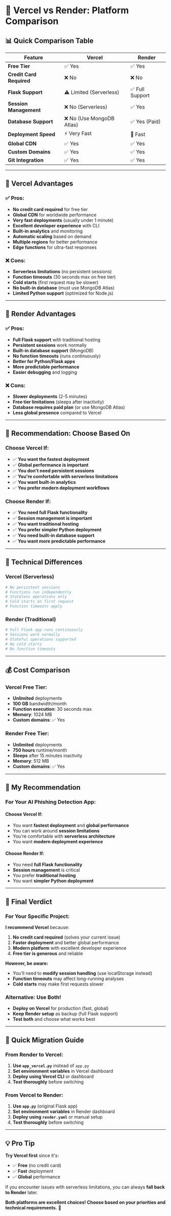 # 🔄 Vercel vs Render: Platform Comparison

## **📊 Quick Comparison Table**

| Feature | Vercel | Render |
|---------|--------|--------|
| **Free Tier** | ✅ Yes | ✅ Yes |
| **Credit Card Required** | ❌ No | ❌ No |
| **Flask Support** | ⚠️ Limited (Serverless) | ✅ Full Support |
| **Session Management** | ❌ No (Serverless) | ✅ Yes |
| **Database Support** | ❌ No (Use MongoDB Atlas) | ✅ Yes (Paid) |
| **Deployment Speed** | ⚡ Very Fast | 🚀 Fast |
| **Global CDN** | ✅ Yes | ✅ Yes |
| **Custom Domains** | ✅ Yes | ✅ Yes |
| **Git Integration** | ✅ Yes | ✅ Yes |

---

## **🚀 Vercel Advantages**

### **✅ Pros:**
- **No credit card required** for free tier
- **Global CDN** for worldwide performance
- **Very fast deployments** (usually under 1 minute)
- **Excellent developer experience** with CLI
- **Built-in analytics** and monitoring
- **Automatic scaling** based on demand
- **Multiple regions** for better performance
- **Edge functions** for ultra-fast responses

### **❌ Cons:**
- **Serverless limitations** (no persistent sessions)
- **Function timeouts** (30 seconds max on free tier)
- **Cold starts** (first request may be slower)
- **No built-in database** (must use MongoDB Atlas)
- **Limited Python support** (optimized for Node.js)

---

## **🎯 Render Advantages**

### **✅ Pros:**
- **Full Flask support** with traditional hosting
- **Persistent sessions** work normally
- **Built-in database support** (MongoDB)
- **No function timeouts** (runs continuously)
- **Better for Python/Flask apps**
- **More predictable performance**
- **Easier debugging** and logging

### **❌ Cons:**
- **Slower deployments** (2-5 minutes)
- **Free tier limitations** (sleeps after inactivity)
- **Database requires paid plan** (or use MongoDB Atlas)
- **Less global presence** compared to Vercel

---

## **🎯 Recommendation: Choose Based On**

### **Choose Vercel If:**
- ✅ **You want the fastest deployment**
- ✅ **Global performance is important**
- ✅ **You don't need persistent sessions**
- ✅ **You're comfortable with serverless limitations**
- ✅ **You want built-in analytics**
- ✅ **You prefer modern deployment workflows**

### **Choose Render If:**
- ✅ **You need full Flask functionality**
- ✅ **Session management is important**
- ✅ **You want traditional hosting**
- ✅ **You prefer simpler Python deployment**
- ✅ **You need built-in database support**
- ✅ **You want more predictable performance**

---

## **🔧 Technical Differences**

### **Vercel (Serverless)**
```python
# No persistent sessions
# Functions run independently
# Stateless operations only
# Cold starts on first request
# Function timeouts apply
```

### **Render (Traditional)**
```python
# Full Flask app runs continuously
# Sessions work normally
# Stateful operations supported
# No cold starts
# No function timeouts
```

---

## **💰 Cost Comparison**

### **Vercel Free Tier:**
- **Unlimited** deployments
- **100 GB** bandwidth/month
- **Function execution**: 30 seconds max
- **Memory**: 1024 MB
- **Custom domains**: ✅ Yes

### **Render Free Tier:**
- **Unlimited** deployments
- **750 hours** runtime/month
- **Sleeps** after 15 minutes inactivity
- **Memory**: 512 MB
- **Custom domains**: ✅ Yes

---

## **🚀 My Recommendation**

### **For Your AI Phishing Detection App:**

#### **Choose Vercel If:**
- You want **fastest deployment** and **global performance**
- You can work around **session limitations**
- You're comfortable with **serverless architecture**
- You want **modern deployment experience**

#### **Choose Render If:**
- You need **full Flask functionality**
- **Session management** is critical
- You prefer **traditional hosting**
- You want **simpler Python deployment**

---

## **🎯 Final Verdict**

### **For Your Specific Project:**

**I recommend Vercel** because:
1. **No credit card required** (solves your current issue)
2. **Faster deployment** and better global performance
3. **Modern platform** with excellent developer experience
4. **Free tier is generous** and reliable

**However, be aware:**
- You'll need to **modify session handling** (use localStorage instead)
- **Function timeouts** may affect long-running analyses
- **Cold starts** may make first requests slower

### **Alternative: Use Both!**
- **Deploy on Vercel** for production (fast, global)
- **Keep Render setup** as backup (full Flask support)
- **Test both** and choose what works best

---

## **🔧 Quick Migration Guide**

### **From Render to Vercel:**
1. **Use `app_vercel.py`** instead of `app.py`
2. **Set environment variables** in Vercel dashboard
3. **Deploy using Vercel CLI** or dashboard
4. **Test thoroughly** before switching

### **From Vercel to Render:**
1. **Use `app.py`** (original Flask app)
2. **Set environment variables** in Render dashboard
3. **Deploy using `render.yaml`** or manual setup
4. **Test thoroughly** before switching

---

## **💡 Pro Tip**

**Try Vercel first** since it's:
- ✅ **Free** (no credit card)
- ✅ **Fast** deployment
- ✅ **Global** performance

If you encounter issues with serverless limitations, you can always **fall back to Render** later.

**Both platforms are excellent choices! Choose based on your priorities and technical requirements.** 🚀
